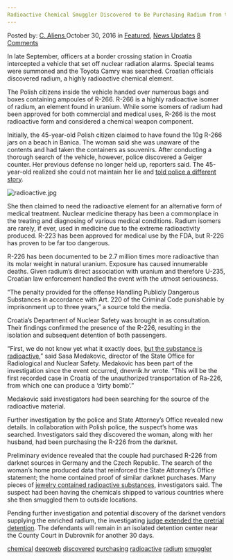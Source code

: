 ```yaml
---
Radioactive Chemical Smuggler Discovered to Be Purchasing Radium from the Deepweb"
---
```

<article class="post-listing post-16162 post type-post status-publish format-standard has-post-thumbnail hentry  tag-chemical tag-deepweb tag-discovered tag-purchasing tag-radioactive tag-radium tag-smuggler">
    <div class="post-inner">
        <span>Posted by: <a href="https://www.deepdotweb.com/author/caliens/" title="">C. Aliens </a></span>
    <span>October 30, 2016</span>
    <span>in <a href="https://www.deepdotweb.com/category/deepdot-news/" rel="category tag">Featured</a>, <a href="https://www.deepdotweb.com/category/news-updates/" rel="category tag">News Updates</a></span>
    <span><a href="https://www.deepdotweb.com/2016/10/30/radioactive-chemical-smuggler-discovered-purchasing-radium-deepweb/#comments">8 Comments</a></span>
    </p>
    <div class="clear"></div>
    <div class="entry">
    <p>In late September, officers at a border crossing station in Croatia intercepted a vehicle that set off nuclear radiation alarms. Special teams were summoned and the Toyota Camry was searched. Croatian officials discovered radium, a highly radioactive chemical element.</p>
    <p>The Polish citizens inside the vehicle handed over numerous bags and boxes containing ampoules of R-266. R-266 is a highly radioactive isomer of radium, an element found in uranium. While some isomers of radium had been approved for both commercial and medical uses, R-266 is the most radioactive form and considered a chemical weapon component.</p>
    <p>Initially, the 45-year-old Polish citizen claimed to have found the 10g R-266 jars on a beach in Banica. The woman said she was unaware of the contents and had taken the containers as souvenirs. After conducting a thorough search of the vehicle, however, police discovered a Geiger counter. Her previous defense no longer held up, reporters said. The 45-year-old realized she could not maintain her lie and <a href="http://dubrovacki.slobodnadalmacija.hr/vijesti/crna-kronika/clanak/id/430870/poljakinja-sad-tvrdi-radij-226-sam-preuzela-u-poljskoj-za-alternativno-lijecenje">told police a different story</a>.</p>
    <p><img class="wp-image-16163 aligncenter" src="/imgs/2016/10/radioactive-jpg.jpeg" alt="radioactive.jpg" srcset="/imgs/2016/10/radioactive-jpg.jpeg 780w, /imgs/2016/10/radioactive-jpg-300x194.jpeg 300w" sizes="(max-width: 780px) 100vw, 780px" /></p>
    <p>She then claimed to need the radioactive element for an alternative form of medical treatment. Nuclear medicine therapy has been a commonplace in the treating and diagnosing of various medical conditions. Radium isomers are rarely, if ever, used in medicine due to the extreme radioactivity produced. R-223 has been approved for medical use by the FDA, but R-226 has proven to be far too dangerous.</p>
    <p>R-226 has been documented to be 2.7 million times more radioactive than its molar weight in natural uranium. Exposure has caused innumerable deaths. Given radium’s direct association with uranium and therefore U-235, Croatian law enforcement handled the event with the utmost seriousness.</p>
    <p>“The penalty provided for the offense Handling Publicly Dangerous Substances in accordance with Art. 220 of the Criminal Code punishable by imprisonment up to three years,” a source told the media.</p>
    <p>Croatia’s Department of Nuclear Safety was brought in as consultation. Their findings confirmed the presence of the R-226, resulting in the isolation and subsequent detention of both passengers.</p>
    <p>&#8220;First, we do not know yet what it exactly does, <a href="http://dnevnik.hr/vijesti/hrvatska/prvi-put-postoji-osnovana-sumnja-da-se-kroz-hrvatsku-neautorizirano-prevozio-ra-226---450286.html">but the substance is radioactive</a>,&#8221; said Sasa Medakovic, director of the State Office for Radiological and Nuclear Safety. Medakovic has been part of the investigation since the event occurred, dnevnik.hr wrote. “This will be the first recorded case in Croatia of the unauthorized transportation of Ra-226, from which one can produce a &#8216;dirty bomb&#8217;.”</p>
    <p>Medakovic said investigators had been searching for the source of the radioactive material.</p>
    <p>Further investigation by the police and State Attorney&#8217;s Office revealed new details. In collaboration with Polish police, the suspect’s home was searched. Investigators said they discovered the woman, along with her husband, had been purchasing the R-226 from the darknet.</p>
    <p>Preliminary evidence revealed that the couple had purchased R-226 from darknet sources in Germany and the Czech Republic. The search of the woman’s home produced data that reinforced the State Attorney&#8217;s Office statement; the home contained proof of similar darknet purchases. Many pieces of <a href="http://www.vecernji.hr/hrvatska/radioaktivni-materijal-nije-nasla-na-plazi-1122636">jewelry contained radioactive substances</a>, investigators said. The suspect had been having the chemicals shipped to various countries where she then smuggled them to outside locations.</p>
    <p>Pending further investigation and potential discovery of the darknet vendors supplying the enriched radium, the investigating <a href="http://www.dorh.hr/OpcinskoDrzavnoOdvjetnistvoUDubrovnikuIspitana">judge extended the pretrial detention</a>. The defendants will remain in an isolated detention center near the County Court in Dubrovnik for another 30 days.</p>
    </div>
    <a href="https://www.deepdotweb.com/tag/chemical/" rel="tag">chemical</a> <a href="https://www.deepdotweb.com/tag/deepweb/" rel="tag">deepweb</a> <a href="https://www.deepdotweb.com/tag/discovered/" rel="tag">discovered</a> <a href="https://www.deepdotweb.com/tag/purchasing/" rel="tag">purchasing</a> <a href="https://www.deepdotweb.com/tag/radioactive/" rel="tag">radioactive</a> <a href="https://www.deepdotweb.com/tag/radium/" rel="tag">radium</a> <a href="https://www.deepdotweb.com/tag/smuggler/" rel="tag">smuggler</a></span> <span style="display:none" class="updated">2016-10-30</span>
    <div style="display:none" class="vcard author" itemprop="author" itemscope itemtype="http://schema.org/Person"><strong class="fn" itemprop="name"><a href="https://www.deepdotweb.com/author/caliens/" title="Posts by C. Aliens" rel="author">C. Aliens</a></strong></div>
    
